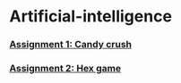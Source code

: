 # Artificial-intelligence
### <a href = "https://github.com/stanbianca/Artificial-intelligence/tree/main/Candy%20crush"> Assignment 1: Candy crush </a>
### <a href = "https://github.com/stanbianca/Artificial-intelligence/tree/main/Hex%20game"> Assignment 2: Hex game </a>
